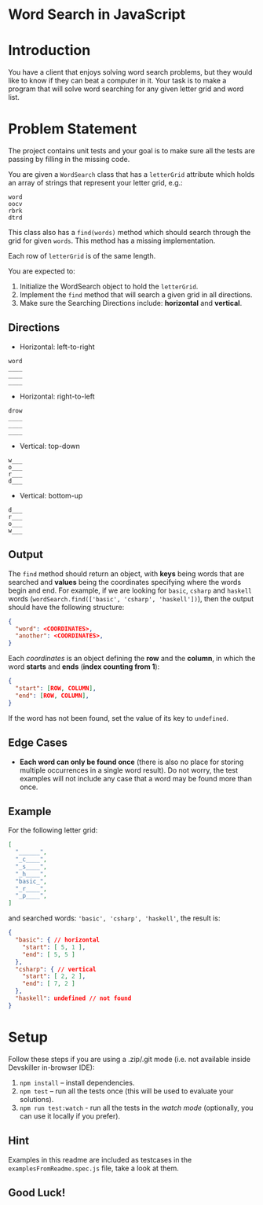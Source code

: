 # Word Search in JavaScript

# Introduction
You have a client that enjoys solving word search problems, but they would like to know if they can beat a computer in it. Your task is to make a program that will solve word searching for any given letter grid and word list.


# Problem Statement 

The project contains unit tests and your goal is to make sure all the tests are passing by filling in the missing code.

You are given a `WordSearch` class that has a `letterGrid` attribute which holds an array of strings that represent your letter grid, e.g.:
```
word
oocv
rbrk
dtrd
```
This class also has a `find(words)` method which should search through the grid for given `words`. This method has a missing implementation.

Each row of `letterGrid` is of the same length.

You are expected to:
1. Initialize the WordSearch object to hold the `letterGrid`.
2. Implement the `find` method that will search a given grid in all directions.
3. Make sure the Searching Directions include: **horizontal** and **vertical**.

## Directions

- Horizontal: left-to-right

```
word
____
____
____
```

- Horizontal: right-to-left

```
drow
____
____
____
```

- Vertical: top-down

```
w___
o___
r___
d___
```

- Vertical: bottom-up

```
d___
r___
o___
w___
```

## Output

The `find` method should return an object, with **keys** being words that are searched and **values** being the coordinates specifying where the words begin and end. For example, if we are looking for `basic`, `csharp` and `haskell` words (`wordSearch.find(['basic', 'csharp', 'haskell'])`), then the output should have the following structure:

```json
{
  "word": <COORDINATES>,
  "another": <COORDINATES>,
}
```

Each _coordinates_ is an object defining the **row** and the **column**, in which the word **starts** and **ends** (**index counting from 1**):

```json
{
  "start": [ROW, COLUMN],
  "end": [ROW, COLUMN],
}
```

If the word has not been found, set the value of its key to `undefined`.

## Edge Cases

- **Each word can only be found once** (there is also no place for storing multiple occurrences in a single word result). Do not worry, the test examples will not include any case that a word may be found more than once.

## Example

For the following letter grid:

```json
[
  "______",
  "_c____",
  "_s____",
  "_h____",
  "basic_",
  "_r____",
  "_p____",
]
```

and searched words: `'basic', 'csharp', 'haskell'`, the result is:

```json
{
  "basic": { // horizontal
    "start": [ 5, 1 ],
    "end": [ 5, 5 ]
  },
  "csharp": { // vertical
    "start": [ 2, 2 ],
    "end": [ 7, 2 ]
  },
  "haskell": undefined // not found
}
```

# Setup

Follow these steps if you are using a .zip/.git mode (i.e. not available inside Devskiller in-browser IDE):

1. `npm install` – install dependencies.
2. `npm test` – run all the tests once (this will be used to evaluate your solutions).
3. `npm run test:watch` - run all the tests in the _watch mode_ (optionally, you can use it locally if you prefer).

## Hint

Examples in this readme are included as testcases in the `examplesFromReadme.spec.js` file, take a look at them.

## Good Luck!
